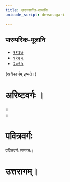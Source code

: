 ```yaml
---
title: उदकशान्ति-सामानि 
unicode_script: devanagari  

---
```


## पारम्परिक-मूलानि

- [१९३७](https://archive.org/stream/sAmaveda-jaiminIya-paravastu-paramparA-docs/sAmaveda-paravastu-1937#page/n12/mode/1up)
- [१९७५](https://archive.org/stream/sAmaveda-jaiminIya-paravastu-paramparA-docs/sAmaveda-paravastu-1975#page/n13/mode/2up)
- [२०१५](https://archive.org/stream/sAmaveda-jaiminIya-paravastu-paramparA-docs/08.%20UDAKASAANTHI#page/n7/mode/2up)


<div class="js_include" url="../../../../saMskAra/mantraH/worlds/paravastu-saama/sadasaspatim/"  newLevelForH1="2" includeTitle="true"> </div>  
<div class="js_include" url="../../../../saMskAra/mantraH/indraH/paravastu-saama/nAnadam/"  newLevelForH1="2" includeTitle="true"> </div>  
<div class="js_include" url="../../../../saMskAra/mantraH/worlds/paravastu-saama/brahma-jajJNAnam/"  newLevelForH1="2" includeTitle="true"> </div>  
<div class="js_include" url="../../../../saMskAra/mantraH/AdityaH/paravastu-saama/vyAhRti-sAmAni/"  newLevelForH1="2" includeTitle="true"> </div>  
<div class="js_include" url="../../../../saMskAra/mantraH/AdityaH/paravastu-saama/pra-mitrAya/"  newLevelForH1="2" includeTitle="true"> </div>  

(अत्रैकार्चम् इष्यते।)  
<div class="js_include" url="../../../../saMskAra/mantraH/indraH/paravastu-saama/rathantaram/"  newLevelForH1="2" includeTitle="true"> </div>  
<div class="js_include" url="../../../../saMskAra/mantraH/agniH/paravastu-saama/agne-raxa/"  newLevelForH1="2" includeTitle="true"> </div>  
<div class="js_include" url="../../../../saMskAra/mantraH/agniH/paravastu-saama/A-vo-rAjAnam/"  newLevelForH1="2" includeTitle="true"> </div>  
<div class="js_include" url="../../../../saMskAra/mantraH/indraH/paravastu-saama/vishvato-dAvan/"  newLevelForH1="2" includeTitle="true"> </div>  
<div class="js_include" url="../../../../saMskAra/mantraH/agniH/paravastu-saama/mUrdhAnam-divaH/"  newLevelForH1="2" includeTitle="true"> </div>  
<div class="js_include" url="../../../../saMskAra/mantraH/agniH/paravastu-saama/vAravantIyam/"  newLevelForH1="2" includeTitle="true"> </div>  
<div class="js_include" url="../../../../saMskAra/mantraH/somaH/paravastu-saama/yauktAshvam/"  newLevelForH1="2" includeTitle="true"> </div>  
<div class="js_include" url="../../../../saMskAra/mantraH/somaH/paravastu-saama/abhi-priyANi-pavate/"  newLevelForH1="2" includeTitle="true"> </div>  
<div class="js_include" url="../../../../saMskAra/mantraH/indraH/paravastu-saama/gauShUktam/"  newLevelForH1="2" includeTitle="true"> </div>  
<div class="js_include" url="../../../../saMskAra/mantraH/indraH/paravastu-saama/Ashva-sUktam/"  newLevelForH1="2" includeTitle="true"> </div>  

<div class="js_include" url="../../../../saMskAra/mantraH/marutaH/paravastu-saama/ka-IM-vyaktAH/"  newLevelForH1="2" includeTitle="true"> </div> 

<div class="js_include" url="../../../../saMskAra/mantraH/agniH/paravastu-saama/jarAbodha/"  newLevelForH1="2" includeTitle="true"> </div>  

<div class="js_include" url="../../../../saMskAra/mantraH/indraH/paravastu-saama/shrAyantIyam/"  newLevelForH1="2" includeTitle="true"> </div> 

<div class="js_include" url="../../../../saMskAra/mantraH/somaH/paravastu-saama/sakhAya-A-ni-ShIdata/"  newLevelForH1="2" includeTitle="true"> </div> 

<div class="js_include" url="../../../../saMskAra/mantraH/indraH/paravastu-saama/vAmadevyam/"  newLevelForH1="2" includeTitle="true"> </div> 

# अरिष्टवर्गः ।
<div class="js_include" url="../../../../saMskAra/mantraH/agniH/paravastu-saama/abodhyagniH/"  newLevelForH1="2" includeTitle="true"> </div>  

<div class="js_include" url="../../../../saMskAra/mantraH/AdityaH/paravastu-saama/mahi-trINAm/"  newLevelForH1="2" includeTitle="true"> </div>
 
<div class="js_include" url="../../../../saMskAra/mantraH/indraH/paravastu-saama/tvAvataH/"  newLevelForH1="2" includeTitle="true"> </div> 
 
<div class="js_include" url="../../../../saMskAra/mantraH/indraH/paravastu-saama/indran-naro-grAma-geyam/"  newLevelForH1="2" includeTitle="true"> </div>

<div class="js_include" url="../../../../saMskAra/mantraH/misc-devas/paravastu-saama/tyamU-Shu/"  newLevelForH1="2" includeTitle="true"> </div> 

<div class="js_include" url="../../../../saMskAra/mantraH/indraH/paravastu-saama/trAtAram-indram/"  newLevelForH1="2" includeTitle="true"> </div>

 
<div class="js_include" url="../../../../saMskAra/mantraH/somaH/paravastu-saama/AdIShAdiyyam/"  newLevelForH1="2" includeTitle="true"> </div> ॥
 
<div class="js_include" url="../../../../saMskAra/mantraH/somaH/paravastu-saama/dIrgham/"  newLevelForH1="2" includeTitle="true"> </div> ॥

<div class="js_include" url="../../../../saMskAra/mantraH/AdityaH/paravastu-saama/varuNa-pAsham/"  newLevelForH1="2" includeTitle="true"> </div> 

<div class="js_include" url="../../../../saMskAra/mantraH/agniH/paravastu-saama/agnir_mUrdhA/"  newLevelForH1="2" includeTitle="true"> </div> 

<div class="js_include" url="../../../../saMskAra/mantraH/agniH/paravastu-saama/agna-AyUMShi/"  newLevelForH1="2" includeTitle="true"> </div> 


# पवित्रवर्गः

<div class="js_include" url="../../../../saMskAra/mantraH/jalam/Rk/Apo_hi_ShThA/"  newLevelForH1="2" includeTitle="true"> </div> 

<div class="js_include" url="../../../../saMskAra/mantraH/somaH/paravastu-saama/tarat-sa-mandI/"  newLevelForH1="2" includeTitle="true"> </div> 

<div class="js_include" url="../../../../saMskAra/mantraH/somaH/Rk/yaH_pAvamAnIH/"  newLevelForH1="2" includeTitle="true"> </div> 

<div class="js_include" url="../../../../saMskAra/mantraH/indraH/paravastu-saama/eto-nvindram/"  newLevelForH1="2" includeTitle="true"> </div> 

<div class="js_include" url="../../../../saMskAra/mantraH/misc-devas/paravastu-saama/somaM-rAjAnam/"  newLevelForH1="2" includeTitle="true"> </div> 

<div class="js_include" url="../../../../saMskAra/mantraH/indraH/paravastu-saama/yata-indra/"  newLevelForH1="2" includeTitle="true"> </div> 

<div class="js_include" url="../../../../saMskAra/mantraH/worlds/paravastu-saama/brahma-jajJNAnam/"  newLevelForH1="2" includeTitle="true"> </div> 

<div class="js_include" url="../../../../saMskAra/mantraH/worlds/paravastu-saama/pavitran-te/"  newLevelForH1="2" includeTitle="true"> </div> 

पवित्रवर्गः समाप्तः।
 
# उत्तरागम्।

<div class="js_include" url="../../../../saMskAra/mantraH/agniH/paravastu-saama/agna-AyAhi/"  newLevelForH1="2" includeTitle="true"> </div> 

<div class="js_include" url="../../../../saMskAra/mantraH/indraH/paravastu-saama/tan-te-madam/"  newLevelForH1="2" includeTitle="true"> </div> 

<div class="js_include" url="../../../../saMskAra/mantraH/agniH/paravastu-saama/IDiShva/"  newLevelForH1="2" includeTitle="true"> </div> 

<div class="js_include" url="../../../../saMskAra/mantraH/agniH/paravastu-saama/yadvA/"  newLevelForH1="2" includeTitle="true"> </div> 

<div class="js_include" url="../../../../saMskAra/mantraH/agniH/paravastu-saama/sanAd-agne/"  newLevelForH1="2" includeTitle="true"> </div>

<div class="js_include" url="../../../../saMskAra/mantraH/agniH/paravastu-saama/tvam-agne-vasUn/"  newLevelForH1="2" includeTitle="true"> </div>

<div class="js_include" url="../../../../saMskAra/mantraH/worlds/paravastu-saama/praitu-brahmaNas-patiH/"  newLevelForH1="2" includeTitle="true"> </div>

<div class="js_include" url="../../../../saMskAra/mantraH/viShNuH/paravastu-saama/idaM-viShNur-vAravantIyam/"  newLevelForH1="2" includeTitle="true"> </div>

<div class="js_include" url="../../../../saMskAra/mantraH/agniH/paravastu-saama/agniM-hotAram/"  newLevelForH1="2" includeTitle="true"> </div>

<div class="js_include" url="../../../../saMskAra/mantraH/viShNuH/paravastu-saama/idaM-viShNur-ekarcham/"  newLevelForH1="2" includeTitle="true"> </div>

<div class="js_include" url="../../../../saMskAra/mantraH/agniH/paravastu-saama/pRxasya-vRShNo/"  newLevelForH1="2" includeTitle="true"> </div>

<div class="js_include" url="../../../../saMskAra/mantraH/somaH/paravastu-saama/pra-kAvyam/"  newLevelForH1="2" includeTitle="true"> </div>

<div class="js_include" url="../../../../saMskAra/mantraH/viShNuH/paravastu-saama/sahasra-shIrShA/"  newLevelForH1="2" includeTitle="true"> </div>

<div class="js_include" url="../../../../saMskAra/mantraH/indraH/paravastu-saama/vAmadevyam-asmin/"  newLevelForH1="2" includeTitle="true"> </div>

<div class="js_include" url="../../../../saMskAra/mantraH/vAyuH/paravastu-saama/niyutvAn-vAyo/"  newLevelForH1="2" includeTitle="true"> </div>

<div class="js_include" url="../../../../saMskAra/mantraH/worlds/paravastu-saama/atrAha-goH/"  newLevelForH1="2" includeTitle="true"> </div>

<div class="js_include" url="../../../../saMskAra/mantraH/misc-devas/paravastu-saama/setUMs-tara/"  newLevelForH1="2" includeTitle="true"> </div> 


